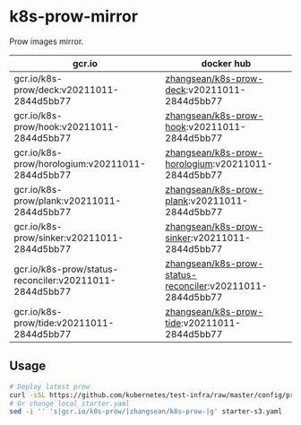 # k8s-prow-mirror

Prow images mirror.

gcr.io | docker hub
---|---
gcr.io/k8s-prow/deck:v20211011-2844d5bb77 | [zhangsean/k8s-prow-deck](https://hub.docker.com/r/zhangsean/k8s-prow-deck):v20211011-2844d5bb77
gcr.io/k8s-prow/hook:v20211011-2844d5bb77 | [zhangsean/k8s-prow-hook](https://hub.docker.com/r/zhangsean/k8s-prow-hook):v20211011-2844d5bb77
gcr.io/k8s-prow/horologium:v20211011-2844d5bb77 | [zhangsean/k8s-prow-horologium](https://hub.docker.com/r/zhangsean/k8s-prow-horologium):v20211011-2844d5bb77
gcr.io/k8s-prow/plank:v20211011-2844d5bb77 | [zhangsean/k8s-prow-plank](https://hub.docker.com/r/zhangsean/k8s-prow-plank):v20211011-2844d5bb77
gcr.io/k8s-prow/sinker:v20211011-2844d5bb77 | [zhangsean/k8s-prow-sinker](https://hub.docker.com/r/zhangsean/k8s-prow-sinker):v20211011-2844d5bb77
gcr.io/k8s-prow/status-reconciler:v20211011-2844d5bb77 | [zhangsean/k8s-prow-status-reconciler](https://hub.docker.com/r/zhangsean/k8s-prow-status-reconciler):v20211011-2844d5bb77
gcr.io/k8s-prow/tide:v20211011-2844d5bb77 | [zhangsean/k8s-prow-tide](https://hub.docker.com/r/zhangsean/k8s-prow-tide):v20211011-2844d5bb77

## Usage

```bash
# Deploy latest prow
curl -sSL https://github.com/kubernetes/test-infra/raw/master/config/prow/cluster/starter-s3.yaml | sed 's|gcr.io/k8s-prow/|zhangsean/k8s-prow-|g' | kubectl apply -f -
# Or change local starter.yaml
sed -i '' 's|gcr.io/k8s-prow/|zhangsean/k8s-prow-|g' starter-s3.yaml
```
